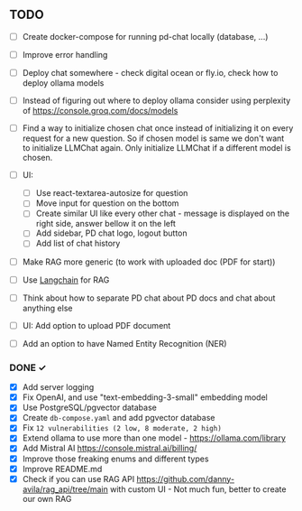 ## TODO
- [ ] Create docker-compose for running pd-chat locally (database, ...)
- [ ] Improve error handling
- [ ] Deploy chat somewhere - check digital ocean or fly.io, check how to deploy ollama models
- [ ] Instead of figuring out where to deploy ollama consider using perplexity of https://console.groq.com/docs/models
- [ ] Find a way to initialize chosen chat once instead of initializing it on every request for a new question. So if chosen model is same we don't want to initialize LLMChat again. Only initialize LLMChat if a different model is chosen.
- [ ] UI:
    - [ ] Use react-textarea-autosize for question
    - [ ] Move input for question on the bottom
    - [ ] Create similar UI like every other chat - message is displayed on the right side, answer bellow it on the left
    - [ ] Add sidebar, PD chat logo, logout button
    - [ ] Add list of chat history
- [ ] Make RAG more generic (to work with uploaded doc (PDF for start))
- [ ] Use [Langchain](https://www.langchain.com/) for RAG
- [ ] Think about how to separate PD chat about PD docs and chat about anything else
- [ ] UI: Add option to upload PDF document
- [ ] Add an option to have Named Entity Recognition (NER)


### DONE ✓
- [x] Add server logging
- [x] Fix OpenAI, and use "text-embedding-3-small" embedding model
- [x] Use PostgreSQL/pgvector database
- [x] Create `db-compose.yaml` and add pgvector database
- [x] Fix ``12 vulnerabilities (2 low, 8 moderate, 2 high)``
- [x] Extend ollama to use more than one model - https://ollama.com/library
- [x] Add Mistral AI https://console.mistral.ai/billing/
- [x] Improve those freaking enums and different types
- [x] Improve README.md
- [x] Check if you can use RAG API https://github.com/danny-avila/rag_api/tree/main with custom UI - Not much fun, better to
  create our own RAG